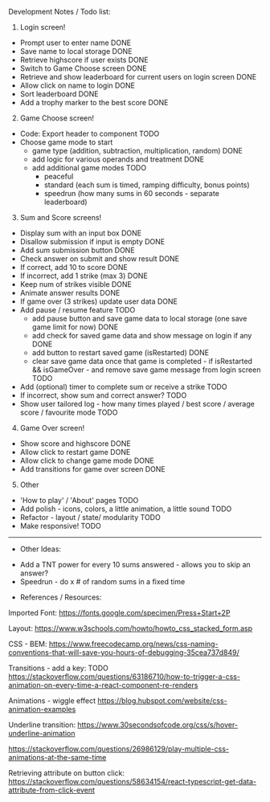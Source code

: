Development Notes / Todo list:

1. Login screen!

- Prompt user to enter name DONE
- Save name to local storage DONE
- Retrieve highscore if user exists DONE
- Switch to Game Choose screen DONE
- Retrieve and show leaderboard for current users on login screen DONE
- Allow click on name to login DONE
- Sort leaderboard DONE
- Add a trophy marker to the best score DONE

2. Game Choose screen!

- Code: Export header to component TODO
- Choose game mode to start
  - game type (addition, subtraction, multiplication, random) DONE
  - add logic for various operands and treatment DONE
  - add additional game modes TODO
    - peaceful
    - standard (each sum is timed, ramping difficulty, bonus points)
    - speedrun (how many sums in 60 seconds - separate leaderboard)

3. Sum and Score screens!

- Display sum with an input box DONE
- Disallow submission if input is empty DONE
- Add sum submission button DONE
- Check answer on submit and show result DONE
- If correct, add 10 to score DONE
- If incorrect, add 1 strike (max 3) DONE
- Keep num of strikes visible DONE
- Animate answer results DONE
- If game over (3 strikes) update user data DONE
- Add pause / resume feature TODO
  - add pause button and save game data to local storage (one save game limit for now) DONE
  - add check for saved game data and show message on login if any DONE
  - add button to restart saved game (isRestarted) DONE
  - clear save game data once that game is completed - if isRestarted && isGameOver - and remove save game message from login screen TODO
- Add (optional) timer to complete sum or receive a strike TODO
- If incorrect, show sum and correct answer? TODO
- Show user tailored log - how many times played / best score / average score / favourite mode TODO

4. Game Over screen!

- Show score and highscore DONE
- Allow click to restart game DONE
- Allow click to change game mode DONE
- Add transitions for game over screen DONE

5. Other

- 'How to play' / 'About' pages TODO
- Add polish - icons, colors, a little animation, a little sound TODO
- Refactor - layout / state/ modularity TODO
- Make responsive! TODO

---

- Other Ideas:

* Add a TNT power for every 10 sums answered - allows you to skip an answer?
* Speedrun - do x # of random sums in a fixed time

- References / Resources:

Imported Font:
https://fonts.google.com/specimen/Press+Start+2P

Layout:
https://www.w3schools.com/howto/howto_css_stacked_form.asp

CSS - BEM:
https://www.freecodecamp.org/news/css-naming-conventions-that-will-save-you-hours-of-debugging-35cea737d849/

Transitions - add a key: TODO
https://stackoverflow.com/questions/63186710/how-to-trigger-a-css-animation-on-every-time-a-react-component-re-renders

Animations - wiggle effect
https://blog.hubspot.com/website/css-animation-examples

Underline transition:
https://www.30secondsofcode.org/css/s/hover-underline-animation

https://stackoverflow.com/questions/26986129/play-multiple-css-animations-at-the-same-time

Retrieving attribute on button click:
https://stackoverflow.com/questions/58634154/react-typescript-get-data-attribute-from-click-event

